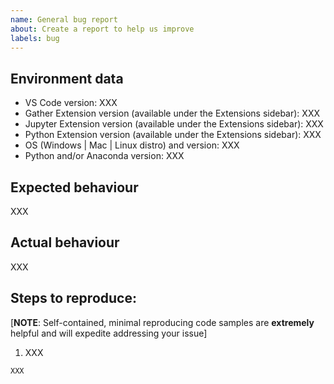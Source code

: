 ```yaml
---
name: General bug report
about: Create a report to help us improve
labels: bug
---
```


<!-- Please search existing issues to avoid creating duplicates. -->

## Environment data

-   VS Code version: XXX
-   Gather Extension version (available under the Extensions sidebar): XXX
-   Jupyter Extension version (available under the Extensions sidebar): XXX
-   Python Extension version (available under the Extensions sidebar): XXX
-   OS (Windows | Mac | Linux distro) and version: XXX
-   Python and/or Anaconda version: XXX

## Expected behaviour

XXX

## Actual behaviour

XXX

## Steps to reproduce:

[**NOTE**: Self-contained, minimal reproducing code samples are **extremely** helpful and will expedite addressing your issue]

1. XXX

<!--
Note: If you think a GIF of what is happening would be helpful, consider tools like https://www.cockos.com/licecap/, https://github.com/phw/peek or https://www.screentogif.com/ .
-->

<p>

```
XXX
```

</p>
</details>
